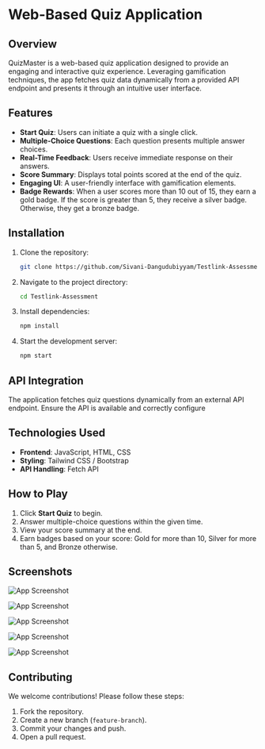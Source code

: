# Web-Based Quiz Application

## Overview

QuizMaster is a web-based quiz application designed to provide an engaging and interactive quiz experience. Leveraging gamification techniques, the app fetches quiz data dynamically from a provided API endpoint and presents it through an intuitive user interface.

## Features

- **Start Quiz**: Users can initiate a quiz with a single click.
- **Multiple-Choice Questions**: Each question presents multiple answer choices.
- **Real-Time Feedback**: Users receive immediate response on their answers.
- **Score Summary**: Displays total points scored at the end of the quiz.
- **Engaging UI**: A user-friendly interface with gamification elements.
- **Badge Rewards**: When a user scores more than 10 out of 15, they earn a gold badge. If the score is greater than 5, they receive a silver badge. Otherwise, they get a bronze badge.

## Installation

1. Clone the repository:
   ```sh
   git clone https://github.com/Sivani-Dangudubiyyam/Testlink-Assessment.git
   ```
2. Navigate to the project directory:
   ```sh
   cd Testlink-Assessment
   ```
3. Install dependencies:
   ```sh
   npm install
   ```
4. Start the development server:
   ```sh
   npm start
   ```

## API Integration

The application fetches quiz questions dynamically from an external API endpoint. Ensure the API is available and correctly configure

## Technologies Used

- **Frontend**: JavaScript, HTML, CSS
- **Styling**: Tailwind CSS / Bootstrap
- **API Handling**: Fetch API 

## How to Play

1. Click **Start Quiz** to begin.
2. Answer multiple-choice questions within the given time.
3. View your score summary at the end.
4. Earn badges based on your score: Gold for more than 10, Silver for more than 5, and Bronze otherwise.

## Screenshots

![App Screenshot](https://github.com/Sivani-Dangudubiyyam/Testlink-Assessment/blob/main/instructions.png)

![App Screenshot](https://github.com/Sivani-Dangudubiyyam/Testlink-Assessment/blob/main/question.png)

![App Screenshot](https://github.com/Sivani-Dangudubiyyam/Testlink-Assessment/blob/main/wrongAnswer.png)
 
![App Screenshot](https://github.com/Sivani-Dangudubiyyam/Testlink-Assessment/blob/main/correctAnswer.png)

![App Screenshot](https://github.com/Sivani-Dangudubiyyam/Testlink-Assessment/blob/main/badge.png)

## Contributing

We welcome contributions! Please follow these steps:

1. Fork the repository.
2. Create a new branch (`feature-branch`).
3. Commit your changes and push.
4. Open a pull request.

